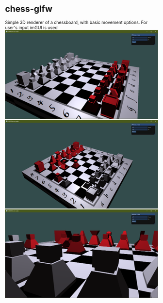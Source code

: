 # chess-glfw
Simple 3D renderer of a chessboard, with basic movement options.
For user's input imGUI is used
![](README/img1.png)
![](README/img2.png)
![](README/img3.png)
